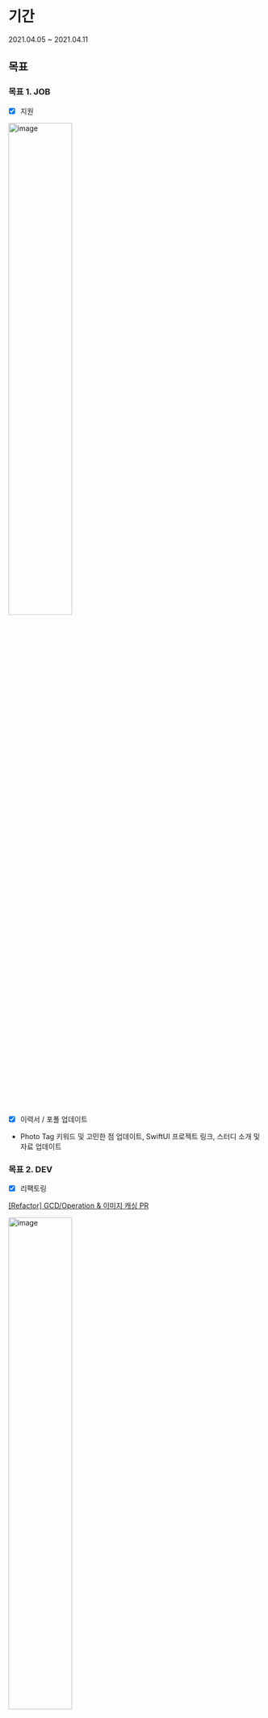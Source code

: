 # 기간

2021.04.05 ~ 2021.04.11

## 목표

### 목표 1. JOB

- [x] 지원

<img src="https://user-images.githubusercontent.com/52783516/113673004-632c5080-96f3-11eb-9903-7e786997c82a.png" alt="image" width="50%;" />

- [x] 이력서 / 포폴 업데이트

- Photo Tag 키워드 및 고민한 점 업데이트, SwiftUI 프로젝트 링크, 스터디 소개 및 자료 업데이트

### 목표 2. DEV

- [x] 리팩토링

[[Refactor] GCD/Operation & 이미지 캐싱 PR](https://github.com/SimLeeTag/photo-tag-iOS/pull/58)

<img src="https://user-images.githubusercontent.com/52783516/114297175-175e1a80-9aea-11eb-9a50-82677fc0fc1e.png" alt="image" width="50%;" /><img src="https://user-images.githubusercontent.com/52783516/114297221-59875c00-9aea-11eb-8e4b-83b097b0f259.png" alt="image" width="70%;" />



### 목표 3. WRITE 

- [x] 블로그 글쓰기

[Improving App Responsiveness - 앱 반응성 높이기](https://lena-chamna.netlify.app/post/improving_app_responsiveness/)

<img src="https://user-images.githubusercontent.com/52783516/114297078-92730100-9ae9-11eb-904c-e29d1bc6b37b.png" alt="image" width="70%;" />

- [x] 프로젝트 README.md 
  SwiftUI로 만든 iOS 앱 프로젝트에서 소스 코드를 확인하는 부분이 헷갈릴 것 같아서 Daymoji README.md 수정했습니다!
- [x] [깃허브 단장](https://github.com/dev-Lena) ✨

<img src="https://user-images.githubusercontent.com/52783516/114062783-df30bf00-98d2-11eb-8767-264759b3c107.png" alt="image" width="50%;" />

### 셀프 챌린지
푸글이 4주차 피드백에서 얘기했던 유튜버 해쭈님의 억만장자들의 모닝루틴을 해보려고 합니다! 
1. 꿈 기억하기
2. 침대 정리하기
3. 물 한잔과 영양제 먹기
4. 숨쉬기와 명상 10분
5. 격한 운동 2분
~6. 찬물 목욕(no...)~ (찬물 샤워💧 ❌)
7. 차 마시기
8. 일기/하루 계획쓰기 (to do, to feel, to be 3가지)
9. 20분동안 뭐 읽기
10. 스무디 만들기



## 회고

### JOB

지난주에 넣었던 곳 중 한 군데에서 연락이 와서 이번주에 온라인 테스트를 봤습니다. 이전에 정말 도전정신으로 봤었던 코테들이 너무 어려워서 반 포기하고 들어갔는데 생각 외로 4문제 중 2문제가 iOS 문제로 나와서 좋았어요. 그런데 한 문제에서 테스트 2개가 죽어도 통과 안되서 그거 통과시킨다고 시간을 많이 썼는데 결국 그 테스트들 통과 못시키고 마지막 문제도 거의 못풀었어요... 문제 이해하니까 시간이 2분남았더라구요 🥺 시험 시간 끝나고 무야호 외쳤습니다. 많이 아쉽네요 ㅠㅠ 

<img src="https://user-images.githubusercontent.com/52783516/114297691-17134e80-9aed-11eb-81b0-4040d649df37.png" alt="image" width="50%;" />

그리고 한가지 궁금한게 있는데, 테스트 볼 때 각 문제별 소요시간같은것도 기록된다고 하는데 다른 분들은 제출 안하고 마지막에 한꺼번에 내는 편인가요? 아니면 하나씩 마무리 되면 그때 그때 내는 편인가요? 이 소요시간도 신경써야 하는지 궁금하네요.

### DEV

일단 이번에 마음먹었던 리팩토링! 계획했던 것 중 85%정도 구현했습니다. 미래일기 괜찮은 것 같아요! 

### WRITE 

* 블로그 - 멀티 스레드 관련해서 찾아본 자료를 찾아보다가 애플 공식 문서 중에 '앱의 반응성 높이기'가 있어서 이에 대한 글을 포스팅했습니다. 
* 프로젝트 README.md - SwiftUI로 만든 iOS 앱 프로젝트에서 소스 코드를 확인하는 부분이 헷갈릴 것 같아서 Daymoji README.md 수정했습니다!
* 깃허브 단장 -
심플하게 하고 싶었는데 뭔가 제 이력서나 포트폴리오 받고 나서 나머지 자료는 자세히 안보더라도 제 깃허브는 들어와볼 것 같아서 약간 꾹꾹 눌러 담아버렸네요 ㅎ [github-activity-readme](https://github.com/jamesgeorge007/github-activity-readme/blob/master/README.md) 이거랑 [productive-box](https://github.com/techinpark/productive-box) 이것도 하고 싶었는데 작동이 안되네요 ㅠㅠ 

### 셀프 챌린지

| 억만장자들의 모닝루틴 | 체크 |
| --------------------- | :-: |
|        꿈 기억하기               |  ✅    |
|        침대 정리하기               |   ✅   |
|        물 한잔과 영양제 먹기               |  따뜻한 물 + 프리바이오틱스    |
|        숨쉬기와 명상 10분               |   명상 너무 어려워서 실물 책 읽는 걸로 대신했습니다.   |
|         격한 운동 2분              |   닌텐도 저스트 댄스 💃🕺   |
|         차 마시기              |   ▲ (한 이틀 마셨나... ㅎ)   |
|          일기/하루 계획쓰기 (to do, to feel, to be 3가지)   | ✅   |
|     20분동안 뭐 읽기                  |   책읽기    |
|      스무디 만들기                 |   케일+사과 주스 갈아먹기   |


* **후기** 
  이거 다하면 일어나서 한동안 멍했던 게 좀 나아지는 것 같습니다. 
  꿈이 스펙타클하거나 영화같거나 의미있으면 줄글로 남기는데 이번에도 남길까 하다가 너무 뜬금없는 내용이라서 해석도 기록도 안했습니다. 그냥 웃겼어요ㅋㅋㅋㅋㅋ 갑자기 전공 수업 듣고있는데 고등학교 동창이 옆자리 앉아서 박력 터지게 "야 수업 째자" 이러거나 아니면 어떤 뜬금없는 분이 맞은 편에 앉아서 엉덩이가 무거운 상이구나 물이 많은 사람을 만나 이랬답니다... 도통 무슨 의미인지... 💫 
  이 루틴이 너무 좋다! 이렇게 느낀건 아니었지만 확실히 아침에 일어나자 마자 생산활동을 할 준비하는 모닝 루틴이 있다는게 좋은 것 같아요. 

이번주에는 저번에 읽던 '**애쓰고 있다는 걸 알아'** 나머지 부분을 다 읽었어요! 
제가 이런 저런 생각을 많이 하는 편인데 다양한 소주제에 대한 얘기와 위로들이 적혀있어서 좋더라구요. 작가가 표현을 참 따뜻하게☺️ 하는 것 같아요.

<img src="https://user-images.githubusercontent.com/52783516/114297985-f2b87180-9aee-11eb-9d58-d45f6a808260.png" alt="image" width="30%;" />
